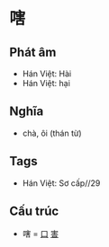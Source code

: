 # 嗐

## Phát âm
* Hán Việt: Hài
* Hán Việt: hại

## Nghĩa
* chà, ôi (thán từ)

## Tags
* Hán Việt: Sơ cấp//29

## Cấu trúc
* 嗐 = [口](口.md) [害](害.md)

<script>window.HANZI_FIELD='嗐';</script>